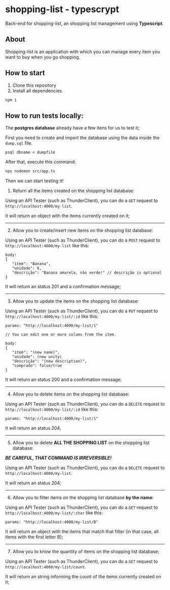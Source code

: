 # shopping-list - typescrypt

Back-end for shopping-list, an shopping list management using **Typescript**.

## About

Shopping-list is an application with which you can manage every item you want to buy when you go shopping.

## How to start 

1. Clone this repository
2. Install all dependencies

```bash
npm i
```

## How to run tests locally:

The **postgres database** already have a few itens for us to test it;

First you need to create and import the database using the data inside the `dump.sql` file.

```
psql dbname < dumpfile
```

After that, execute this command: 

```bash
npx nodemon src/app.ts
```

Then we can start testing it!

1. Return all the items created on the shopping list database:

Using an API Tester (such as ThunderClient), you can do a `GET` request to `http://localhost:4000/my-list`.

It will return an object with the items currently created on it;

---

2. Allow you to create/insert new items on the shopping list database:

Using an API Tester (such as ThunderClient), you can do a `POST` request  to `http://localhost:4000/my-list` like this:

```
body:
{
   "item": "Banana",
   "unidade": 6,
   "descrição": "Banana amarela, não verde!" // descrição is optional
}
```

It will return an status 201 and a confirmation message;

---

3. Allow you to update the items on the shopping list database:

Using an API Tester (such as ThunderClient), you can do a `PUT` request to `http://localhost:4000/my-list/:id` like this:

```
params: "http://localhost:4000/my-list/1"

// You can edit one or more colums from the item.

body:
{   
   "item": "(new name)",
   "unidade": (new unity)
   "descrição": "(new description)",
   "comprado": false/true
}
```

It will return an status 200 and a confirmation message;

---

4. Allow you to delete items on the shopping list database:

Using an API Tester (such as ThunderClient), you can do a `DELETE` request  to `http://localhost:4000/my-list/:id` like this:

```
params: "http://localhost:4000/my-list/1"
```

It will return an status 204;

---

5. Allow you to delete **ALL THE SHOPPING LIST** on the shopping list database:

***BE CAREFUL, THAT COMMAND IS IRREVERSIBLE!***

Using an API Tester (such as ThunderClient), you can do a `DELETE` request  to `http://localhost:4000/my-list`.

It will return an status 204;

---

6. Allow you to filter items on the shopping list database **by the name**:

Using an API Tester (such as ThunderClient), you can do a `GET` request  to `http://localhost:4000/my-list/:char` like this:

```
params: "http://localhost:4000/my-list/B"
```

It will return an object with the items that match that filter (in that case, all items with the first letter B);

---

7. Allow you to know the quantity of items on the shopping list database;

Using an API Tester (such as ThunderClient), you can do a `GET` request  to `http://localhost:4000/my-list/count`.

It will return an string informing the count of the items currently created on it;


